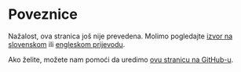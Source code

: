 # Poveznice

Nažalost, ova stranica još nije prevedena. Molimo pogledajte [izvor na slovenskom](/sl/links) ili [engleskom prijevodu](/en/links).

Ako želite, možete nam pomoći da uredimo [ovu stranicu na GitHub-u](https://github.com/sledilnik/website/blob/master/src/content/links_hr.md).
